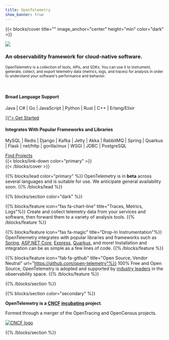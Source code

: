 ```yaml
---
title: OpenTelemetry
show_banner: true
---
```


{{< blocks/cover title="" image_anchor="center" height="min" color="dark" >}}
<div class="mx-auto">
    <div class="col-sm-5 offset-sm-7 card bg-transparent border-0">
      <img class="card-img-top mx-auto" src="/img/logos/opentelemetry-stacked-color.png">
      <div class="card-body">
        <h3 class="card-title text-left">An observability framework for cloud-native software.</h3>
        <p class="card-text text-left"><small>OpenTelemetry is a collection of tools, APIs, and SDKs. You can use it to instrument, generate, collect, and export telemetry data (metrics, logs, and traces) for analysis in order to understand your software's performance and behavior.</small></p>
      </div>
    </div>
  <br/>
  <div class="card-group">
    <div class="card bg-primary">
      <div class="card-body">
        <h4 class="card-title">Broad Language Support</h4>
        <p>Java | C# | Go | JavaScript | Python | Rust | C++ | Erlang/Elixir</p>
      </div>
      <div class="card-footer bg-transparent">
        <a class="btn btn-lg btn-primary" href="{{< relref "/docs" >}}">
          Get Started <i class="fas fa-arrow-alt-circle-right ml-2"></i>
        </a>
      </div>
    </div>
    <div class="card bg-secondary">
      <div class="card-body">
        <h4 class="card-title">Integrates With Popular Frameworks and Libraries</h4>
        <p>MySQL | Redis | Django | Kafka | Jetty | Akka | RabbitMQ | Spring | Quarkus | Flask | net/http | gorilla/mux | WSGI | JDBC | PostgreSQL</p>
      </div>
      <div class="card-footer bg-transparent">
        <a class="btn btn-lg btn-secondary" href="https://github.com/open-telemetry">
          Find Projects <i class="fab fa-github ml-2"></i>
        </a>
      </div>
    </div>
  </div>
  <div class="mx-auto mt-5">
    {{< blocks/link-down color="primary" >}}
  </div>
</div>
{{< /blocks/cover >}}

{{% blocks/lead color="primary" %}}
OpenTelemetry is in **beta** across several languages and is suitable for use. We anticipate general availability soon.
{{% /blocks/lead %}}

{{% blocks/section color="dark" %}}

{{% blocks/feature icon="fas fa-chart-line" title="Traces, Metrics, Logs"%}}
Create and collect telemetry data from your services and software, then forward them to a variety of analysis tools.
{{% /blocks/feature %}}

{{% blocks/feature icon="fas fa-magic" title="Drop-In Instrumentation"%}}
OpenTelemetry integrates with popular libraries and frameworks such as [Spring](https://spring.io/), [ASP.NET Core](https://docs.microsoft.com/aspnet/core), [Express](https://expressjs.com/), [Quarkus](https://quarkus.io/), and more! Installation and integration can be as simple as a few lines of code.
{{% /blocks/feature %}}

{{% blocks/feature icon="fab fa-github" title="Open Source, Vendor Neutral" url="https://github.com/open-telemetry"%}}
100% Free and Open Source, OpenTelemetry is adopted and supported by [industry leaders](/vendors) in the observability space.
{{% /blocks/feature %}}

{{% /blocks/section %}}

{{% blocks/section color="secondary" %}}
<div id="cncf">

**OpenTelemetry is a [CNCF][] [incubating][] project**.

Formed through a merger of the OpenTracing and OpenCensus projects.

[![CNCF logo][]][CNCF]

[CNCF]: https://cncf.io/
[CNCF logo]: /img/logos/cncf-white.svg
[incubating]: https://www.cncf.io/projects/
</div>
{{% /blocks/section %}}
